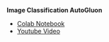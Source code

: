 **Image Classification AutoGluon**
- [Colab Notebook](https://colab.research.google.com/drive/12ZtuoIHmmS7mnNPJQ50rnF1DiypeCOI5#scrollTo=8f0e4f60)
- [Youtube Video](https://youtu.be/ULofEVCikQQ)
